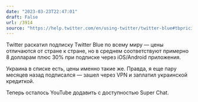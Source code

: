 ```yaml
---
date: "2023-03-23T22:47:01"
draft: False
url: /3914
source: "https://help.twitter.com/en/using-twitter/twitter-blue#tbpricing-bycountry"
---
```


Twitter раскатил подписку Twitter Blue по всему миру — цены отличаются от стране к стране, но в среднем соответствуют примерно 8 долларам плюс 30% при подписке через iOS/Android приложения.

Украина в списке есть, цены именно такие же. Правда, я еще пару месяцев назад подписался — зашел через VPN и заплатил украинской кредиткой. 

Теперь осталось YouTube додавить с доступностью Super Chat.
